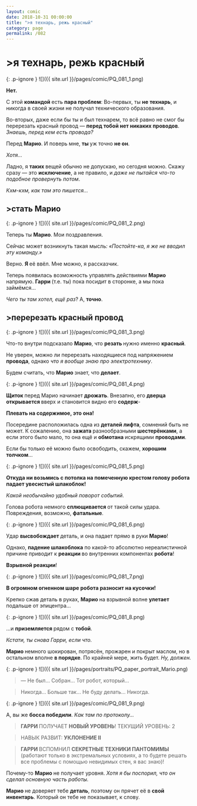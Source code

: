 ```yaml
---
layout: comic
date: 2018-10-31 00:00:00
title: ">я технарь, режь красный"
category: page
permalink: /082
---
```


# >я технарь, режь красный

{: .p-ignore }
![]({{ site.url }}/pages/comic/PQ_081_1.png)

<strong>Нет.</strong>

С этой <strong>командой </strong>есть <strong>пара проблем</strong>: Во-первых, ты <strong>не</strong> <strong>технарь</strong>, и никогда в своей жизни не получал технического образования.

Во-вторых, даже если бы ты и был технарем, то всё равно не смог бы перерезать красный провод — <strong>перед тобой нет никаких проводов</strong>. <em>Знаешь, перед кем есть провода?</em>

Перед <strong>Марио</strong>. И поверь мне, <strong>ты </strong>уж точно <strong>не он</strong>.

<em>Хотя…</em>

Ладно, я <strong>таких </strong>вещей обычно не допускаю, но сегодня можно. Скажу сразу — это <strong>исключение</strong>, а не правило, и <em>даже не пытайся что-то подобное провернуть потом</em>.

<em>Кхм-кхм, как там это пишется…</em>

## >стать Марио

{: .p-ignore }
![]({{ site.url }}/pages/comic/PQ_081_2.png)

Теперь ты <strong>Марио</strong>. Мои поздравления.

Сейчас может возникнуть такая мысль<em>: «Постойте-ка, я же не вводил эту команду.»</em>

Верно. <strong>Я </strong>её ввёл. Мне можно, я рассказчик.

Теперь появилась возможность управлять действиями <strong>Марио </strong>напрямую. <strong>Гарри </strong>(т.е. ты) пока посидит в сторонке, а мы пока займёмся…

<em>Чего ты там хотел, ещё раз</em>? А, <strong>точно</strong>.

## >перерезать красный провод

{: .p-ignore }
![]({{ site.url }}/pages/comic/PQ_081_3.png)

Что-то внутри подсказало <strong>Марио</strong>, что <strong>резать </strong>нужно именно <strong>красный</strong>.

Не уверен, можно ли перерезать находящиеся под напряжением <strong>провода</strong>, однако <em>что я вообще знаю про электротехнику</em>.

Будем считать, что <strong>Марио </strong>знает, что <strong>делает</strong>.

{: .p-ignore }
![]({{ site.url }}/pages/comic/PQ_081_4.png)

<strong>Щиток </strong>перед Марио начинает <strong>дрожать</strong>. Внезапно, его <strong>дверца открывается </strong>вверх и становится видно его <strong>содерж</strong>-

<strong>Плевать на содержимое, это она!</strong>

Посередине расположилась одна из <strong>деталей лифта</strong>, сомнений быть не может. К сожалению, она <strong>зажата </strong>разнообразными <strong>шестерёнками</strong>, а если этого было мало, то она ещё и <strong>обмотана </strong>искрящими <strong>проводами</strong>.

Если бы только её можно было освободить, скажем, <strong>хорошим толчком</strong>…

{: .p-ignore }
![]({{ site.url }}/pages/comic/PQ_081_5.png)

<strong>Откуда ни возьмись с потолка на помеченную крестом голову робота падает увесистый шлакоблок! </strong>

<em>Какой необычайно удобный поворот событий.</em>

Голова робота немного <strong>сплющивается </strong>от такой силы удара. Повреждения, возможно, <strong>фатальные</strong>.

{: .p-ignore }
![]({{ site.url }}/pages/comic/PQ_081_6.png)

Удар <strong>высвобождает </strong>деталь, и она падает прямо в руки <strong>Марио</strong>!

Однако, <strong>падение шлакоблока</strong> по какой-то абсолютно нереалистичной причине приводит к <strong>реакции </strong>во внутренних компонентах <strong>робота</strong>!

<strong>Взрывной реакции</strong>!

{: .p-ignore }
![]({{ site.url }}/pages/comic/PQ_081_7.png)

<strong>В огромном огненном шаре робота разносит на кусочки!</strong>

Крепко сжав деталь в руках, <strong>Марио </strong>на взрывной волне <strong>улетает </strong>подальше от эпицентра…

{: .p-ignore }
![]({{ site.url }}/pages/comic/PQ_081_8.png)

…и <strong>приземляется </strong>рядом с <strong>тобой</strong>.

<em>Кстати, ты снова Гарри, если что.</em>

<strong>Марио </strong>немного шокирован, потрясён, прожарен и покрыт маслом, но в остальном вполне <strong>в порядке</strong>. По крайней мере, жить будет. <em>Ну, должен.</em>

{: .p-ignore }
![]({{ site.url }}/pages/portraits/PQ_paper_portrait_Mario.png)

<blockquote>— Не был… Собран… Тот робот, который…</blockquote>

<blockquote>Никогда... Больше так… Не буду делать… Никогда.</blockquote>

{: .p-ignore }
![]({{ site.url }}/pages/comic/PQ_081_9.png)

А, вы же <strong>босса победили</strong>. <em>Как там по протоколу…</em>

<blockquote><strong>ГАРРИ </strong>ПОЛУЧАЕТ <strong>НОВЫЙ УРОВЕНЬ</strong>! ТЕКУЩИЙ УРОВЕНЬ: 2</blockquote>

<blockquote>НАВЫК РАЗВИТ: <strong>УКЛОНЕНИЕ II</strong></blockquote>

<blockquote><strong>ГАРРИ </strong>ВСПОМНИЛ <strong>СЕКРЕТНЫЕ ТЕХНИКИ ПАНТОМИМЫ </strong>(работают только в экстремальных условиях, а то будете решать все проблемы с помощью невидимых стен, я вас знаю)!</blockquote>

Почему-то <strong>Марио </strong>не получает уровня. <em>Хотя я бы поспорил, что он сделал основную часть работы.</em>

<strong>Марио </strong>не доверяет тебе <strong>деталь</strong>, поэтому он прячет её в <strong>свой инвентарь</strong>. Который он тебе не показывает, к слову.

